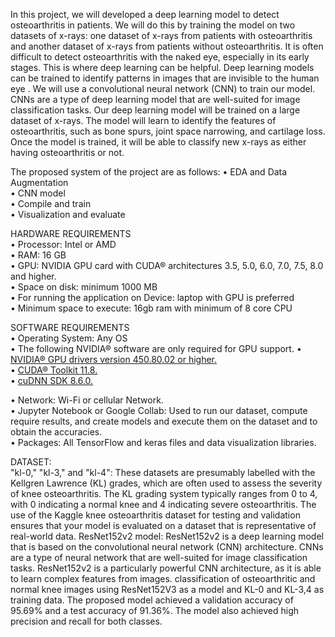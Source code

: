 
In this project, we will developed a deep learning model to detect osteoarthritis in patients. We will do this by training the model on two datasets of x-rays: one dataset of x-rays from patients with osteoarthritis and another dataset of
x-rays from patients without osteoarthritis. It is often difficult to detect osteoarthritis with the naked eye, especially in its early stages. This is where deep learning can be helpful. Deep learning models can be trained to identify 
patterns in images that are invisible to the human eye . 
We will use a convolutional neural network (CNN) to train our model. CNNs are a type of deep learning model that are well-suited for image classification tasks. Our deep learning model will be trained on a large dataset of x-rays. 
The model will learn to identify the features of osteoarthritis, such as bone spurs, joint space narrowing, and cartilage loss. Once the model is trained, it will be able to classify new x-rays as either 
having osteoarthritis or not.

The proposed system of the project are as follows: 
• EDA and Data Augmentation  
• CNN model  
• Compile and train  
• Visualization and evaluate 

HARDWARE REQUIREMENTS               
• Processor: Intel or AMD                     
• RAM: 16 GB                                                    
• GPU: NVIDIA GPU card with CUDA® architectures 3.5, 5.0, 6.0, 7.0, 7.5, 8.0 and higher.                   
• Space on disk: minimum 1000 MB                                       
• For running the application on Device: laptop with GPU is preferred                
• Minimum space to execute: 16gb ram with minimum of 8 core CPU                          

SOFTWARE REQUIREMENTS         
• Operating System: Any OS              
• The following NVIDIA® software are only required for GPU support.
    • [NVIDIA® GPU drivers version 450.80.02 or higher.](https://www.nvidia.com/download/index.aspx?lang=en-us)         
    • [CUDA® Toolkit 11.8.](https://developer.nvidia.com/cuda-toolkit-archive)               
    • [cuDNN SDK 8.6.0.](https://developer.nvidia.com/cudnn-downloads)                   
    
• Network: Wi-Fi or cellular Network.  
• Jupyter Notebook or Google Collab: Used to run our dataset, compute require results, and create models and execute them on the dataset and to obtain the accuracies.  
• Packages: All TensorFlow and keras files and data visualization libraries. 

DATASET:  
"kl-0," "kl-3," and "kl-4": These datasets are presumably labelled with the Kellgren Lawrence (KL) grades, which are often used to assess the severity of knee osteoarthritis. 
The KL grading system typically ranges from 0 to 4, with 0 indicating a normal knee and 4 indicating severe osteoarthritis.
The use of the Kaggle knee osteoarthritis dataset for testing and validation ensures that your model is evaluated on a dataset that is representative of real-world data.
ResNet152v2 model: 
ResNet152v2 is a deep learning model that is based on the convolutional neural network (CNN) architecture. CNNs are a type of neural network that are well-suited for image classification tasks. ResNet152v2 is a particularly powerful CNN 
architecture, as it is able to learn complex features from images.
 classification of osteoarthritic and normal knee images using ResNet152V3 as a model and KL-0 and KL-3,4 as training data. The proposed model achieved a validation accuracy of 95.69% and a test accuracy of 91.36%. 
 The model also achieved high precision and recall for both classes.
